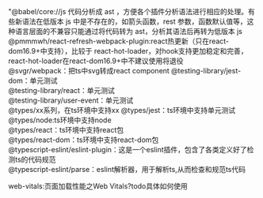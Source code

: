 "@babel/core://js 代码分析成 ast ，方便各个插件分析语法进行相应的处理。有些新语法在低版本 js 中是不存在的，如箭头函数，rest 参数，函数默认值等，这种语言层面的不兼容只能通过将代码转为 ast，分析其语法后再转为低版本 js  
@pmmmwh/react-refresh-webpack-plugin:react热更新（只在react-dom16.9+中支持），比较于 react-hot-loader，对hook支持更加稳定和完善，react-hot-loader在react-dom16.9+中不建议使用将退役  
@svgr/webpack：把ts中svg转成react component
@testing-library/jest-dom：单元测试     
@testing-library/react：单元测试  
@testing-library/user-event：单元测试  
@types/xx系列，在ts环境中支持xx
@types/jest：ts环境中支持单元测试  
@types/node:ts环境中支持node  
@types/react：ts环境中支持react包  
@types/react-dom：ts环境中支持react-dom包    
@typescript-eslint/eslint-plugin：这是一个eslint插件，包含了各类定义好了检测ts的代码规范  
@typescript-eslint/parse：eslint解析器，用于解析ts,从而检查和规范ts代码

web-vitals:页面加载性能之Web Vitals?todo具体如何使用